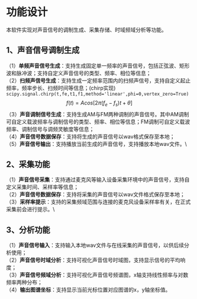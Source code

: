 # 功能设计
本软件实现对声音信号的调制生成、采集存储、时域频域分析等功能。
## 1、声音信号调制生成
（1）**单频声音信号生成**：支持生成固定单一频率的声音信号，包括正弦波、矩形波和脉冲波；支持自定义声音信号的类型、频率、相位等信息；\
（2）**扫频声信号生成**：支持生成一定频率范围内的扫频声信号，支持自定义起止频率，频率步长、扫频时间等信息；(chirp实现)\
`scipy.signal.chirp(t,fe,t1,f1,method='linear',phi=0,vertex_zero=True)`
$$
f(t)=Acos[2\pi (f_e-f_s)t+\theta]
$$
（3）**声音调制信号生成**：支持生成AM与FM两种调制的声音信号。其中AM调制可自定义载波频率与调制信号的类型、频率、相位等信息；FM调制可自定义载波频率、调制信号与调频灵敏度等信息；\
（4）**声音信号数据保存**：支持将生成的声音信号以wav格式保存至本地；\
（5）**声音信号输出**：支持播放当前生成的声音信号，支持播放本地wav文件。\
## 2、采集功能
（1）**声音信号采集**：支持通过麦克风等输入设备采集环境中的声音信号，支持自定义采集时间、采样率等信息；\
（2）**声音信号数据保存**：支持将采集的声音信号以wav文件格式保存至本地；\
（3）**采样率提示**：支持的采集频域范围与连接的麦克风设备采样率有关，在正式采集前会进行提示。\
## 3、分析功能
（1）**声音信号输入**：支持输入本地wav文件与在线采集的声音信号，以供后续分析使用；\
（2）**声音信号时域分析**：支持可视化声音信号时域图，支持显示信号的平均响度；\
（3）**声音信号频域分析**：支持可视化声音信号频谱图，x轴支持线性频率与对数频率两种分布；\
（4）**输出图谱坐标**：支持显示当前光标位置对应图谱的x，y轴坐标值。